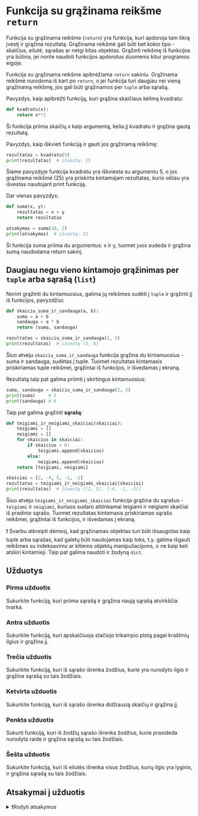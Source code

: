 # Funkcija su grąžinama reikšme `return`

Funkcija su grąžinama reikšme (`return`) yra funkcija, kuri apdoroja tam tikrą įvestį ir grąžina rezultatą. Grąžinama reikšmė gali būti bet kokio tipo - skaičius, eilutė, sąrašas ar netgi kitas objektas. Grąžinti reikšmę iš funkcijos yra būtina, jei norite naudoti funkcijos apdorotus duomenis kitur programos eigoje.

Funkcija su grąžinama reikšme apibrėžiama `return` sakiniu. Grąžinama reikšmė nurodoma iš kart po `return`, o jei funkcija turi daugiau nei vieną grąžinamą reikšmę, jos gali būti grąžinamos per `tuple` arba sąrašą.

Pavyzdys, kaip apibrėžti funkciją, kuri grąžina skaičiaus kėlimą kvadratu:

```Python
def kvadratu(x):
    return x**2
```

Ši funkcija priima skaičių x kaip argumentą, kelia jį kvadratu ir grąžina gautą rezultatą.

Pavyzdys, kaip iškvieti funkciją ir gauti jos grąžinamą reikšmę:

```Python
rezultatas = kvadratu(5)
print(rezultatas)  # išvestų: 25
```

Šiame pavyzdyje funkcija kvadratu yra iškviesta su argumentu 5, o jos grąžinama reikšmė (25) yra priskirta kintamajam rezultatas, kuris vėliau yra išvestas naudojant print funkciją.

Dar vienas pavyzdys:

```Python
def suma(x, y):
    rezultatas = x + y
    return rezultatas

atsakymas = suma(10, 2)
print(atsakymas)  # išvestų: 12
```

Ši funkcija suma priima du argumentus: x ir y, tuomet juos sudeda ir grąžina sumą naudodama return sakinį.

## Daugiau negu vieno kintamojo grąžinimas per `tuple` arba sąrašą (`list`)

Norint grąžinti du kintamuosius, galima jų reikšmes sudėti į `tuple` ir grąžinti jį iš funkcijos, pavyzdžiui:

```Python
def skaiciu_suma_ir_sandauga(a, b):
    suma = a + b
    sandauga = a * b
    return (suma, sandauga)

rezultatas = skaiciu_suma_ir_sandauga(2, 3)
print(rezultatas)  # išvestų (5, 6)
```

Šiuo atveju `skaiciu_suma_ir_sandauga` funkcija grąžina du kintamuosius - suma ir sandauga, sudėtas į tuple. Tuomet rezultatas kintamasis priskiriamas tuple reikšmei, grąžintai iš funkcijos, ir išvedamas į ekraną.

Rezultatą taip pat galima priimti į skirtingus kintamuosius:

```Python
suma, sandauga = skaiciu_suma_ir_sandauga(2, 3)
print(suma)     # 5
print(sandauga) # 6
```

Taip pat galima grąžinti **sąrašą**:

```Python
def teigiami_ir_neigiami_skaiciai(skaiciai):
    teigiami = []
    neigiami = []
    for skaicius in skaiciai:
        if skaicius > 0:
            teigiami.append(skaicius)
        else:
            neigiami.append(skaicius)
    return [teigiami, neigiami]

skaiciai = [2, -4, 5, -1, -2]
rezultatas = teigiami_ir_neigiami_skaiciai(skaiciai)
print(rezultatas)  # išvestų [[2, 5], [-4, -1, -2]]
```

Šiuo atveju `teigiami_ir_neigiami_skaiciai` funkcija grąžina du sąrašus - `teigiami` ir `neigiami`, kuriuos sudaro atitinkamai teigiami ir neigiami skaičiai iš pradinio sąrašo. Tuomet rezultatas kintamasis priskiriamas sąrašo reikšmei, grąžintai iš funkcijos, ir išvedamas į ekraną.

❗ Svarbu atkreipti dėmesį, kad grąžinamas objektas turi būti išsaugotas kaip tuple arba sąrašas, kad galėtų būti naudojamas kaip toks, t.y. galima išgauti reikšmes su indeksavimu ar kitiems objektų manipuliacijoms, o ne kaip keli atskiri kintamieji. Taip pat galima naudoti ir žodyną `dict`.

## Užduotys

### Pirma užduotis

Sukurkite funkciją, kuri priima sąrašą ir grąžina naują sąrašą atvirkščia tvarka.

### Antra užduotis

Sukurkite funkciją, kuri apskaičiuoja stačiojo trikampio plotą pagal kraštinių ilgius ir grąžina jį.

### Trečia užduotis

Sukurkite funkciją, kuri iš sąrašo išrenka žodžius, kurie yra nurodyto ilgio ir grąžina sąrašą su tais žodžiais.

### Ketvirta užduotis

Sukurkite funkciją, kuri iš sąrašo išrenka didžiausią skaičių ir grąžina jį.

### Penkta užduotis

Sukurti funkciją, kuri iš žodžių sąrašo išrenka žodžius, kurie prasideda nurodyta raide ir grąžina sąrašą su tais žodžiais.

### Šešta užduotis

Sukurkite funkciją, kuri iš eilutės išrenka visus žodžius, kurių ilgis yra lyginis, ir grąžina sąrašą su tais žodžiais.

## Atsakymai į užduotis

<details><summary>❗Rodyti atsakymus</summary>
<br>
<details>
<summary>Pirma užduotis</summary>
<hr>

```Python
def sarasas_atvirksciai(sarasas):
    return sarasas[::-1]
```

Rezultatas:

```Python
>>> sarasas = [1, 2, 3, 4, 5]
>>> sarasas_atvirksciai(sarasas)
[5, 4, 3, 2, 1]
```

</details>
<details>
<summary>Antra užduotis</summary>
<hr>

s = (a + b + c) / 2, kur a, b ir c yra trikampio kraštinių ilgiai

plotas = √(s * (s - a) * (s - b) * (s - c))

```Python
def trikampio_plotas(a, b, c):
    s = (a + b + c) / 2  # pusė perimetro
    plotas = (s * (s - a) * (s - b) * (s - c)) ** 0.5
    return plotas

a = 3
b = 4
c = 5
trikampio_plotas = trikampio_plotas(a, b, c)
print(trikampio_plotas)  # išvestų: 6.0
```

</details>
<details>
<summary>Trečia užduotis</summary>
<hr>

```Python
def rinkti_zodzius_pagal_ilgi(sakinys, ilgis):
    zodziai = sakinys.split()
    ilgio_zodziai = []
    for zodis in zodziai:
        if len(zodis) == ilgis:
            ilgio_zodziai.append(zodis)
    return ilgio_zodziai

sakinys = "Labas vakaras, kaip sekasi?"
ilgis = 7
zodziai = rinkti_zodzius_pagal_ilgi(sakinys, ilgis)
print(zodziai)  # išvestų: ['vakaras', 'sekasi?']
```

</details>
<details>
<summary>Ketvirta užduotis</summary>
<hr>

```Python
def didziausias_skaicius(skaiciai):
    didziausias = skaiciai[0]
    for skaicius in skaiciai:
        if skaicius > didziausias:
            didziausias = skaicius
    return didziausias

skaiciai = [4, 2, 7, 1, 9, 5]
didziausias = didziausias_skaicius(skaiciai)
print(didziausias)  # išvestų: 9
```

</details>

<details>
<summary>Penkta užduotis</summary>
<hr>

```Python
def rinkti_zodzius_pagal_raide(zodziai, raide):
    raides_zodziai = []
    for zodis in zodziai:
        if zodis[0] == raide:
            raides_zodziai.append(zodis)
    return raides_zodziai

zodziai = ["automobilis", "arklys", "avokadas", "bananas", "briedis"]
raide = "a"
a_zodziai = rinkti_zodzius_pagal_raide(zodziai, raide)
print(a_zodziai)  # išvestų: ['automobilis', 'avokadas']
```

</details>
<details>
<summary>Šešta užduotis</summary>
<hr>

```Python
def rinkti_lyginio_ilgio_zodzius(tekstas):
    zodziai = tekstas.split()
    lyginio_ilgio_zodziai = []
    for zodis in zodziai:
        if len(zodis) % 2 == 0:
            lyginio_ilgio_zodziai.append(zodis)
    return lyginio_ilgio_zodziai

tekstas = "Labas Vakare, kaip sekasi?"
lyginio_ilgio_zodziai = rinkti_lyginio_ilgio_zodzius(tekstas)
print(lyginio_ilgio_zodziai)  # išvestų: ['kaip']
```

</details>
</details>